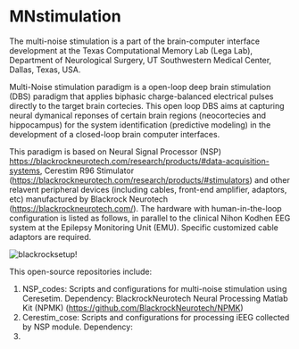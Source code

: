 # MNstimulation
The multi-noise stimulation is a part of the brain-computer interface development at the Texas Computational Memory Lab (Lega Lab), Department of Neurological Surgery, UT Southwestern Medical Center, Dallas, Texas, USA.

Multi-Noise stimulation paradigm is a open-loop deep brain stimulation (DBS) paradigm that applies biphasic charge-balanced electrical pulses directly to the target brain cortecies. This open loop DBS aims at capturing neural dymanical reponses of certain brain regions (neocortecies and hippocampus) for the system identification (predictive modeling) in the development of a closed-loop brain computer interfaces. 

This paradigm is based on Neural Signal Processor (NSP) https://blackrockneurotech.com/research/products/#data-acquisition-systems, Cerestim R96 Stimulator (https://blackrockneurotech.com/research/products/#stimulators) and other relavent peripheral devices (including cables, front-end amplifier, adaptors, etc) manufactured by Blackrock Neurotech (https://blackrockneurotech.com/). The hardware with human-in-the-loop configuration is listed as follows, in parallel to the clinical Nihon Kodhen EEG system at the Epilepsy Monitoring Unit (EMU). Specific customized cable adaptors are required. 

![blackrocksetup!](https://github.com/David-X-Wang/MNstimulation/blob/main/Instructions/blackrock_wiring_setup.png?raw=true)



This open-source repositories include:  

1. NSP_codes: Scripts and configurations for multi-noise stimulation using Ceresetim.
   Dependency: BlackrockNeurotech Neural Processing Matlab Kit (NPMK) (https://github.com/BlackrockNeurotech/NPMK)
2. Cerestim_cose: Scripts and configurations for processing iEEG collected by NSP module.
   Dependency: 
4. 


